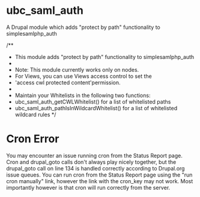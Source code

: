 # ubc_saml_auth
A Drupal module which adds "protect by path" functionality to simplesamlphp_auth

/**
 * This module adds "protect by path" functionality to simplesamlphp_auth
 * 
 * Note: This module currently works only on nodes. 
 * For Views, you can use Views access control to set the 
 * 'access cwl protected content'permission.
 *
 * Maintain your Whitelists in the following two functions:
 * ubc_saml_auth_getCWLWhitelist() for a list of whitelisted paths
 * ubc_saml_auth_pathIsInWildcardWhitelist() for a list of whitelisted wildcard rules
 */

# Cron Error
You may encounter an issue running cron from the Status Report page.  Cron and drupal_goto calls don't always play nicely together, but the drupal_goto call on line 134 is handled correctly according to Drupal.org issue queues.  You can run cron from the Status Report page using the "run cron manually" link, however the link with the cron_key may not work.  Most importantly however is that cron will run correctly from the server.

